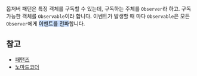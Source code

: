 옵저버 패턴은 특정 객체를 구독할 수 있는데, 구독하는 주체를 `Observer`라 하고. 구독 가능한 객체를 `Observable`이라 합니다. 이벤트가 발생할 때 마다 `Observable`은 모든 `Observer`에게 <mark style="background: #ADCCFFA6;">이벤트를 전파</mark>합니다.


## 참고
- [패턴즈](https://patterns-dev-kr.github.io/design-patterns/observer-pattern/)
- [노마드코더](https://www.youtube.com/watch?v=bdcxCpB68Xs&ab_channel=%EB%85%B8%EB%A7%88%EB%93%9C%EC%BD%94%EB%8D%94NomadCoders)